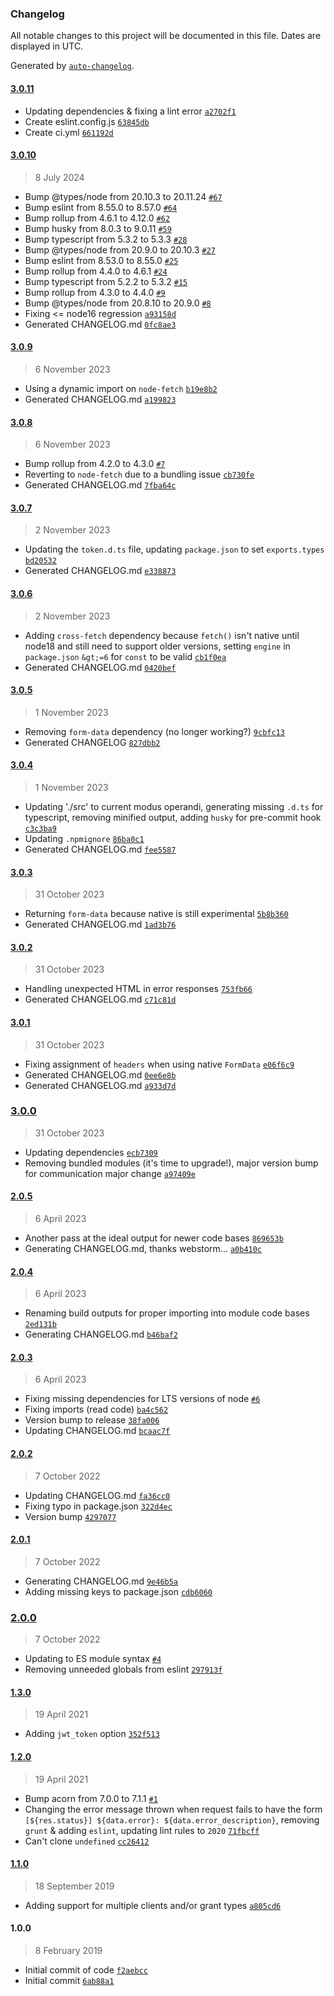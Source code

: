 ### Changelog

All notable changes to this project will be documented in this file. Dates are displayed in UTC.

Generated by [`auto-changelog`](https://github.com/CookPete/auto-changelog).

#### [3.0.11](https://github.com/avoidwork/adobe-ims-servicetoken/compare/3.0.10...3.0.11)

- Updating dependencies & fixing a lint error [`a2702f1`](https://github.com/avoidwork/adobe-ims-servicetoken/commit/a2702f1d770857b5a9d746baa2f0527bbad029ff)
- Create eslint.config.js [`63845db`](https://github.com/avoidwork/adobe-ims-servicetoken/commit/63845db3bdc341d4cdde05659e195d72f20a481b)
- Create ci.yml [`661192d`](https://github.com/avoidwork/adobe-ims-servicetoken/commit/661192d57cffa25f47f1a9914c42620494cc933e)

#### [3.0.10](https://github.com/avoidwork/adobe-ims-servicetoken/compare/3.0.9...3.0.10)

> 8 July 2024

- Bump @types/node from 20.10.3 to 20.11.24 [`#67`](https://github.com/avoidwork/adobe-ims-servicetoken/pull/67)
- Bump eslint from 8.55.0 to 8.57.0 [`#64`](https://github.com/avoidwork/adobe-ims-servicetoken/pull/64)
- Bump rollup from 4.6.1 to 4.12.0 [`#62`](https://github.com/avoidwork/adobe-ims-servicetoken/pull/62)
- Bump husky from 8.0.3 to 9.0.11 [`#59`](https://github.com/avoidwork/adobe-ims-servicetoken/pull/59)
- Bump typescript from 5.3.2 to 5.3.3 [`#28`](https://github.com/avoidwork/adobe-ims-servicetoken/pull/28)
- Bump @types/node from 20.9.0 to 20.10.3 [`#27`](https://github.com/avoidwork/adobe-ims-servicetoken/pull/27)
- Bump eslint from 8.53.0 to 8.55.0 [`#25`](https://github.com/avoidwork/adobe-ims-servicetoken/pull/25)
- Bump rollup from 4.4.0 to 4.6.1 [`#24`](https://github.com/avoidwork/adobe-ims-servicetoken/pull/24)
- Bump typescript from 5.2.2 to 5.3.2 [`#15`](https://github.com/avoidwork/adobe-ims-servicetoken/pull/15)
- Bump rollup from 4.3.0 to 4.4.0 [`#9`](https://github.com/avoidwork/adobe-ims-servicetoken/pull/9)
- Bump @types/node from 20.8.10 to 20.9.0 [`#8`](https://github.com/avoidwork/adobe-ims-servicetoken/pull/8)
- Fixing &lt;= node16 regression [`a93158d`](https://github.com/avoidwork/adobe-ims-servicetoken/commit/a93158d85d5f62c684b3e71f132b8af172cb1dd2)
- Generated CHANGELOG.md [`0fc8ae3`](https://github.com/avoidwork/adobe-ims-servicetoken/commit/0fc8ae3ec2382d6fb1cf0ac32ce440cc2451c63a)

#### [3.0.9](https://github.com/avoidwork/adobe-ims-servicetoken/compare/3.0.8...3.0.9)

> 6 November 2023

- Using a dynamic import on `node-fetch` [`b19e8b2`](https://github.com/avoidwork/adobe-ims-servicetoken/commit/b19e8b29c141d839f77e310a86ea73559ca57ba3)
- Generated CHANGELOG.md [`a199823`](https://github.com/avoidwork/adobe-ims-servicetoken/commit/a1998231e32d8e602e7cae8e83926ebc5f236fb8)

#### [3.0.8](https://github.com/avoidwork/adobe-ims-servicetoken/compare/3.0.7...3.0.8)

> 6 November 2023

- Bump rollup from 4.2.0 to 4.3.0 [`#7`](https://github.com/avoidwork/adobe-ims-servicetoken/pull/7)
- Reverting to `node-fetch` due to a bundling issue [`cb730fe`](https://github.com/avoidwork/adobe-ims-servicetoken/commit/cb730fe98b294cb5f712eaaa733dec5b71887cd3)
- Generated CHANGELOG.md [`7fba64c`](https://github.com/avoidwork/adobe-ims-servicetoken/commit/7fba64c2e9f523682fce2ec5a11c06826bf962a9)

#### [3.0.7](https://github.com/avoidwork/adobe-ims-servicetoken/compare/3.0.6...3.0.7)

> 2 November 2023

- Updating the `token.d.ts` file, updating `package.json` to set `exports.types` [`bd20532`](https://github.com/avoidwork/adobe-ims-servicetoken/commit/bd20532012bbdd15cf84ca81ca3704baa4765c4c)
- Generated CHANGELOG.md [`e338873`](https://github.com/avoidwork/adobe-ims-servicetoken/commit/e3388730de56b104a12988e9edb5357ba6e86a9f)

#### [3.0.6](https://github.com/avoidwork/adobe-ims-servicetoken/compare/3.0.5...3.0.6)

> 2 November 2023

- Adding `cross-fetch` dependency because `fetch()` isn't native until node18 and still need to support older versions, setting `engine` in `package.json` `&gt;=6` for `const` to be valid [`cb1f0ea`](https://github.com/avoidwork/adobe-ims-servicetoken/commit/cb1f0ea37d8c253b3b3731bb225027334a7b58ee)
- Generated CHANGELOG.md [`0420bef`](https://github.com/avoidwork/adobe-ims-servicetoken/commit/0420bef5c9555d7eec4eb9740c0d6571b6f5a356)

#### [3.0.5](https://github.com/avoidwork/adobe-ims-servicetoken/compare/3.0.4...3.0.5)

> 1 November 2023

- Removing `form-data` dependency (no longer working?) [`9cbfc13`](https://github.com/avoidwork/adobe-ims-servicetoken/commit/9cbfc13fca253bff122bed7eff6f477cc928ad7e)
- Generated CHANGELOG [`827dbb2`](https://github.com/avoidwork/adobe-ims-servicetoken/commit/827dbb2e8dc5ef79bcdf0c51e9ea0ca6be454a05)

#### [3.0.4](https://github.com/avoidwork/adobe-ims-servicetoken/compare/3.0.3...3.0.4)

> 1 November 2023

- Updating './src' to current modus operandi, generating missing `.d.ts` for typescript, removing minified output, adding `husky` for pre-commit hook [`c3c3ba9`](https://github.com/avoidwork/adobe-ims-servicetoken/commit/c3c3ba924f628b56cb4a8b5f4e4b426e844e8cdd)
- Updating `.npmignore` [`86ba0c1`](https://github.com/avoidwork/adobe-ims-servicetoken/commit/86ba0c159a656a9bb8a4586b999bba81a6df6ab0)
- Generated CHANGELOG.md [`fee5587`](https://github.com/avoidwork/adobe-ims-servicetoken/commit/fee5587f6268a596c8bb77702a438b62750f0b97)

#### [3.0.3](https://github.com/avoidwork/adobe-ims-servicetoken/compare/3.0.2...3.0.3)

> 31 October 2023

- Returning `form-data` because native is still experimental [`5b8b360`](https://github.com/avoidwork/adobe-ims-servicetoken/commit/5b8b360c15f635ea8d80128351e8547d419bec0b)
- Generated CHANGELOG.md [`1ad3b76`](https://github.com/avoidwork/adobe-ims-servicetoken/commit/1ad3b760ff389154f48adb6d6e091c2fd5a1b84e)

#### [3.0.2](https://github.com/avoidwork/adobe-ims-servicetoken/compare/3.0.1...3.0.2)

> 31 October 2023

- Handling unexpected HTML in error responses [`753fb66`](https://github.com/avoidwork/adobe-ims-servicetoken/commit/753fb663b22d0ba2ba47759f4c768f510b01c3c2)
- Generated CHANGELOG.md [`c71c81d`](https://github.com/avoidwork/adobe-ims-servicetoken/commit/c71c81d27a557e06fb6af461d25fddd66c0ccd63)

#### [3.0.1](https://github.com/avoidwork/adobe-ims-servicetoken/compare/3.0.0...3.0.1)

> 31 October 2023

- Fixing assignment of `headers` when using native `FormData` [`e06f6c9`](https://github.com/avoidwork/adobe-ims-servicetoken/commit/e06f6c9fea5b7802826c209e0ee6fce72b97ba0b)
- Generated CHANGELOG.md [`0ee6e8b`](https://github.com/avoidwork/adobe-ims-servicetoken/commit/0ee6e8b642e901295594a44d309eabc8739caa44)
- Generated CHANGELOG.md [`a933d7d`](https://github.com/avoidwork/adobe-ims-servicetoken/commit/a933d7d4783afa112dafe34c12311d862fa65f25)

### [3.0.0](https://github.com/avoidwork/adobe-ims-servicetoken/compare/2.0.5...3.0.0)

> 31 October 2023

- Updating dependencies [`ecb7309`](https://github.com/avoidwork/adobe-ims-servicetoken/commit/ecb730926d40f47cd49273db721e5f9c7ee37156)
- Removing bundled modules (it's time to upgrade!), major version bump for communication major change [`a97409e`](https://github.com/avoidwork/adobe-ims-servicetoken/commit/a97409e67a77b23b730a8b6e5a4a9bb3962bbecb)

#### [2.0.5](https://github.com/avoidwork/adobe-ims-servicetoken/compare/2.0.4...2.0.5)

> 6 April 2023

- Another pass at the ideal output for newer code bases [`869653b`](https://github.com/avoidwork/adobe-ims-servicetoken/commit/869653b2f674a67fb777717a1b07fb3a1f9b1257)
- Generating CHANGELOG.md, thanks webstorm... [`a0b410c`](https://github.com/avoidwork/adobe-ims-servicetoken/commit/a0b410ced8fbe6d58e3bbc076a4188060f38b31d)

#### [2.0.4](https://github.com/avoidwork/adobe-ims-servicetoken/compare/2.0.3...2.0.4)

> 6 April 2023

- Renaming build outputs for proper importing into module code bases [`2ed131b`](https://github.com/avoidwork/adobe-ims-servicetoken/commit/2ed131b99ef7c5f5d61cfdebf58d1965c0417fdc)
- Generating CHANGELOG.md [`b46baf2`](https://github.com/avoidwork/adobe-ims-servicetoken/commit/b46baf2abcf0704faf524ddf3b71e624a0d2938a)

#### [2.0.3](https://github.com/avoidwork/adobe-ims-servicetoken/compare/2.0.2...2.0.3)

> 6 April 2023

- Fixing missing dependencies for LTS versions of node [`#6`](https://github.com/avoidwork/adobe-ims-servicetoken/pull/6)
- Fixing imports (read code) [`ba4c562`](https://github.com/avoidwork/adobe-ims-servicetoken/commit/ba4c562001f89386dcab4778ba9f5dad15df7603)
- Version bump to release [`38fa006`](https://github.com/avoidwork/adobe-ims-servicetoken/commit/38fa00695fbd9bd491521287122cd322e6361bf1)
- Updating CHANGELOG.md [`bcaac7f`](https://github.com/avoidwork/adobe-ims-servicetoken/commit/bcaac7ff1a57b0d9856867050d1b0fe0c93ddbfc)

#### [2.0.2](https://github.com/avoidwork/adobe-ims-servicetoken/compare/2.0.1...2.0.2)

> 7 October 2022

- Updating CHANGELOG.md [`fa36cc0`](https://github.com/avoidwork/adobe-ims-servicetoken/commit/fa36cc07cf183ad48d4682cc747eeb4237a1550d)
- Fixing typo in package.json [`322d4ec`](https://github.com/avoidwork/adobe-ims-servicetoken/commit/322d4ec9c7accc368b116a3a482818f3fe9fbc0f)
- Version bump [`4297077`](https://github.com/avoidwork/adobe-ims-servicetoken/commit/429707779a6a86fac58317f858df0fc000ee4bde)

#### [2.0.1](https://github.com/avoidwork/adobe-ims-servicetoken/compare/2.0.0...2.0.1)

> 7 October 2022

- Generating CHANGELOG.md [`9e46b5a`](https://github.com/avoidwork/adobe-ims-servicetoken/commit/9e46b5af5e029715316214a537ef7e4fc034b419)
- Adding missing keys to package.json [`cdb6060`](https://github.com/avoidwork/adobe-ims-servicetoken/commit/cdb60604f74c73436cbd1c5ddb7844689141349b)

### [2.0.0](https://github.com/avoidwork/adobe-ims-servicetoken/compare/1.3.0...2.0.0)

> 7 October 2022

- Updating to ES module syntax [`#4`](https://github.com/avoidwork/adobe-ims-servicetoken/pull/4)
- Removing unneeded globals from eslint [`297913f`](https://github.com/avoidwork/adobe-ims-servicetoken/commit/297913f516023601e244b034db37c1c91ab13c15)

#### [1.3.0](https://github.com/avoidwork/adobe-ims-servicetoken/compare/1.2.0...1.3.0)

> 19 April 2021

- Adding `jwt_token` option [`352f513`](https://github.com/avoidwork/adobe-ims-servicetoken/commit/352f5135ce37fdddfda3bcc95daea6b672f548e5)

#### [1.2.0](https://github.com/avoidwork/adobe-ims-servicetoken/compare/1.1.0...1.2.0)

> 19 April 2021

- Bump acorn from 7.0.0 to 7.1.1 [`#1`](https://github.com/avoidwork/adobe-ims-servicetoken/pull/1)
- Changing the error message thrown when request fails to have the form `[${res.status}] ${data.error}: ${data.error_description}`, removing `grunt` & adding `eslint`, updating lint rules to `2020` [`71fbcff`](https://github.com/avoidwork/adobe-ims-servicetoken/commit/71fbcffb5a82ab9a0c01609f93e1f16c5ede1a1f)
- Can't clone `undefined` [`cc26412`](https://github.com/avoidwork/adobe-ims-servicetoken/commit/cc26412ec80ee45442861d5f8ef52f506e14d92a)

#### [1.1.0](https://github.com/avoidwork/adobe-ims-servicetoken/compare/1.0.0...1.1.0)

> 18 September 2019

- Adding support for multiple clients and/or grant types [`a805cd6`](https://github.com/avoidwork/adobe-ims-servicetoken/commit/a805cd657f3614d55e7ad87070bcab76c202677f)

#### 1.0.0

> 8 February 2019

- Initial commit of code [`f2aebcc`](https://github.com/avoidwork/adobe-ims-servicetoken/commit/f2aebccbe40f0343499a722c17ce5522d92995dd)
- Initial commit [`6ab88a1`](https://github.com/avoidwork/adobe-ims-servicetoken/commit/6ab88a173569db1a9560cf4a1b37de01115f2514)
